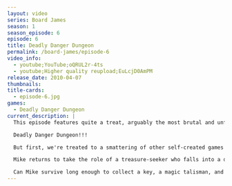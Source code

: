 ```yaml
---
layout: video
series: Board James
season: 1
season_episode: 6
episode: 6
title: Deadly Danger Dungeon
permalink: /board-james/episode-6
video_info:
  - youtube;YouTube;oQRUL2r-4ts
  - youtube;Higher quality reupload;EuLcjD0AmPM
release_date: 2010-04-07
thumbnails:
title-cards: 
  - episode-6.jpg
games:
  - Deadly Danger Dungeon
current_description: |
  This episode features quite a treat, arguably the most brutal and unforgiving board game ever created, brought to us by the childhood mind of Board James himself.

  Deadly Danger Dungeon!!!

  But first, we're treated to a smattering of other self-created games from James' childhood.  We go to space, cause mayhem in a neighborhood, steal jewelry, and even get a glimpse at the ORIGINAL Street Fighter 3!

  Mike returns to take the role of a treasure-seeker who falls into a dungeon full of spikes, rocks, and nasty traps.  Every step he takes could mean certain death, and only the luck of the dice will keep him alive!  

  Can Mike survive long enough to collect a key, a magic talisman, and escape to tell the tale?
---
```



